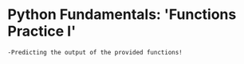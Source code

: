 # Python Fundamentals: 'Functions Practice I'


    -Predicting the output of the provided functions!